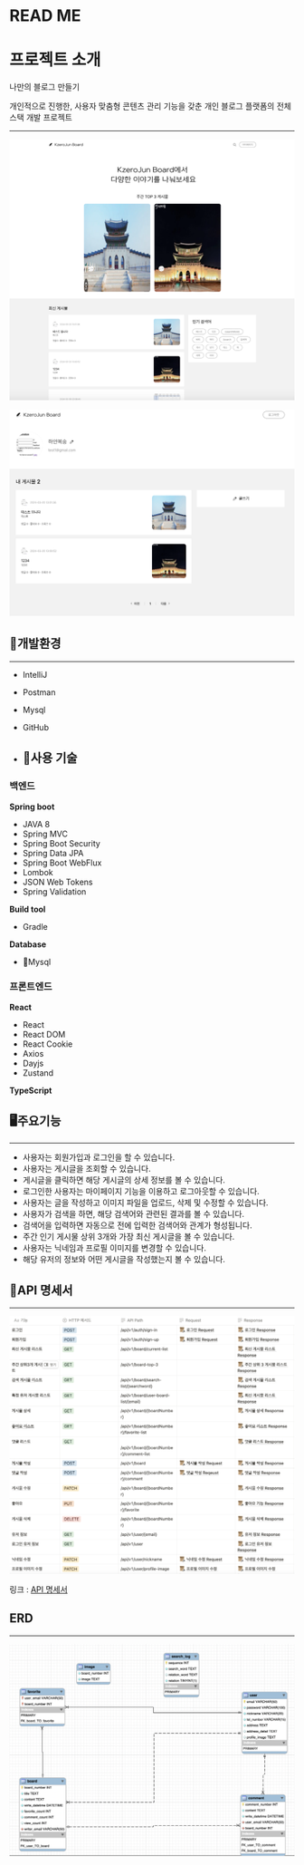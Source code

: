 # READ ME

# 프로젝트 소개

나만의 블로그 만들기

개인적으로 진행한, 사용자 맞춤형 콘텐츠 관리 기능을 갖춘 개인 블로그 플랫폼의 전체 스택 개발 프로젝트

---

![홈페이지 메인화면](/README/home-page.png)

![마이페이지 ](/README/my-page.png)

## 📒개발환경

---

- IntelliJ
- Postman
- Mysql
- GitHub

- ## 📖사용 기술

### 백엔드

**Spring boot**

- JAVA 8
- Spring MVC
- Spring Boot Security
- Spring Data JPA
- Spring Boot WebFlux
- Lombok
- JSON Web Tokens
- Spring Validation

**Build tool**

- Gradle

**Database**

- 📇Mysql

### 프론트엔드

**React**

- React
- React DOM
- React Cookie
- Axios
- Dayjs
- Zustand

**TypeScript**

## 🖥️주요기능

---

- 사용자는 회원가입과 로그인을 할 수 있습니다.
- 사용자는 게시글을 조회할 수 있습니다.
- 게시글을 클릭하면 해당 게시글의 상세 정보를 볼 수 있습니다.
- 로그인한 사용자는 마이페이지 기능을 이용하고 로그아웃할 수 있습니다.
- 사용자는 글을 작성하고 이미지 파일을 업로드, 삭제 및 수정할 수 있습니다.
- 사용자가 검색을 하면, 해당 검색어와 관련된 결과를 볼 수 있습니다.
- 검색어을 입력하면 자동으로 전에 입력한 검색어와 관계가 형성됩니다.
- 주간 인기 게시물 상위 3개와 가장 최신 게시글을 볼 수 있습니다.
- 사용자는 닉네임과 프로필 이미지를 변경할 수 있습니다.
- 해당 유저의 정보와 어떤 게시글을 작성했는지 볼 수 있습니다.

## 📇API 명세서

---


![API 명세서](/README/project-api.png)

링크 :  [API 명세서](https://www.notion.so/API-479be7760fce4d4fb48f66af287318ea?pvs=21) 

## ERD

---

![ERD](/README/project-erd.png)
